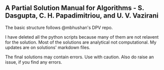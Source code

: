 ## A Partial Solution Manual for Algorithms - S. Dasgupta, C. H. Papadimitriou, and U. V. Vazirani

The basic structure follows @mbhushan's DPV repo.

I have deleted all the python scripts because many of them are not relavent for the solution. Most of the solutions are analytical not computational. My updates are on solutions' markdown files.

The final solutions may contain errors. Use with caution. Also do raise an issue, if you find any errors.